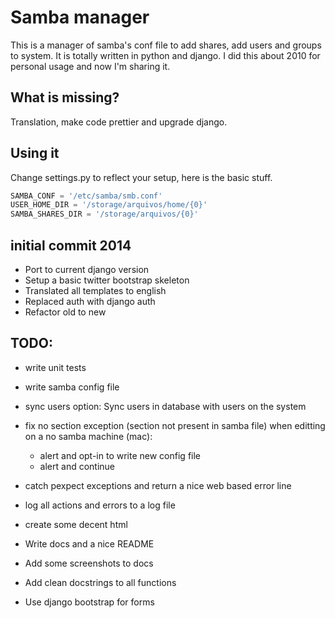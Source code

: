 # Samba manager
This is a manager of samba's conf file to add shares, add users and groups to system.
It is totally written in python and django.
I did this about 2010 for personal usage and now I'm sharing it.

## What is missing?
Translation, make code prettier and upgrade django.

## Using it
Change settings.py to reflect your setup, here is the basic stuff.

```python
SAMBA_CONF = '/etc/samba/smb.conf'
USER_HOME_DIR = '/storage/arquivos/home/{0}'
SAMBA_SHARES_DIR = '/storage/arquivos/{0}'
```

## initial commit 2014
* Port to current django version
* Setup a basic twitter bootstrap skeleton
* Translated all templates to english
* Replaced auth with django auth
* Refactor old to new

## TODO:

* write unit tests

* write samba config file

* sync users option: Sync users in database with users on the system

* fix no section exception (section not present in samba file) when editting on a no samba machine (mac):
  - alert and opt-in to write new config file 
  - alert and continue 
  
* catch pexpect exceptions and return a nice web based error line

* log all actions and errors to a log file

* create some decent html

* Write docs and a nice README

* Add some screenshots to docs

* Add clean docstrings to all functions

* Use django bootstrap for forms
